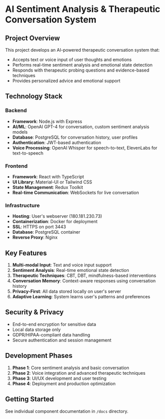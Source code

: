 # AI Sentiment Analysis & Therapeutic Conversation System

## Project Overview

This project develops an AI-powered therapeutic conversation system that:
- Accepts text or voice input of user thoughts and emotions
- Performs real-time sentiment analysis and emotional state detection
- Responds with therapeutic probing questions and evidence-based techniques
- Provides personalized advice and emotional support

## Technology Stack

### Backend
- **Framework**: Node.js with Express
- **AI/ML**: OpenAI GPT-4 for conversation, custom sentiment analysis models
- **Database**: PostgreSQL for conversation history, user profiles
- **Authentication**: JWT-based authentication
- **Voice Processing**: OpenAI Whisper for speech-to-text, ElevenLabs for text-to-speech

### Frontend
- **Framework**: React with TypeScript
- **UI Library**: Material-UI or Tailwind CSS
- **State Management**: Redux Toolkit
- **Real-time Communication**: WebSockets for live conversation

### Infrastructure
- **Hosting**: User's webserver (180.181.230.73)
- **Containerization**: Docker for deployment
- **SSL**: HTTPS on port 3443
- **Database**: PostgreSQL container
- **Reverse Proxy**: Nginx

## Key Features

1. **Multi-modal Input**: Text and voice input support
2. **Sentiment Analysis**: Real-time emotional state detection
3. **Therapeutic Techniques**: CBT, DBT, mindfulness-based interventions
4. **Conversation Memory**: Context-aware responses using conversation history
5. **Privacy-First**: All data stored locally on user's server
6. **Adaptive Learning**: System learns user's patterns and preferences

## Security & Privacy

- End-to-end encryption for sensitive data
- Local data storage only
- GDPR/HIPAA-compliant data handling
- Secure authentication and session management

## Development Phases

1. **Phase 1**: Core sentiment analysis and basic conversation
2. **Phase 2**: Voice integration and advanced therapeutic techniques
3. **Phase 3**: UI/UX development and user testing
4. **Phase 4**: Deployment and production optimization

## Getting Started

See individual component documentation in `/docs` directory.